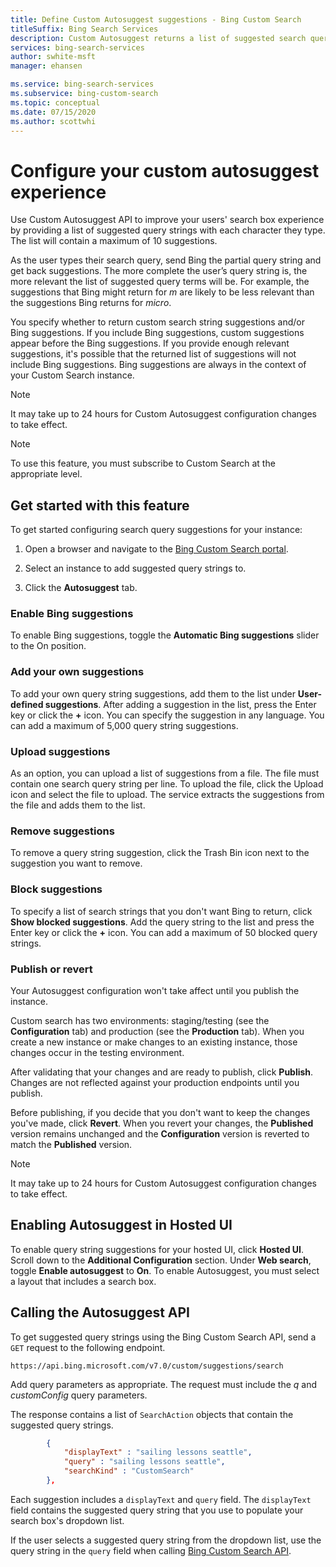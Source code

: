 ```yaml
---
title: Define Custom Autosuggest suggestions - Bing Custom Search
titleSuffix: Bing Search Services
description: Custom Autosuggest returns a list of suggested search query strings that are relevant to your search experience.
services: bing-search-services
author: swhite-msft
manager: ehansen

ms.service: bing-search-services
ms.subservice: bing-custom-search
ms.topic: conceptual
ms.date: 07/15/2020
ms.author: scottwhi
---
```


# Configure your custom autosuggest experience

Use Custom Autosuggest API to improve your users' search box experience by providing a list of suggested query strings with each character they type. The list will contain a maximum of 10 suggestions.

As the user types their search query, send Bing the partial query string and get back suggestions. The more complete the user’s query string is, the more relevant the list of suggested query terms will be. For example, the suggestions that Bing might return for *m* are likely to be less relevant than the suggestions Bing returns for *micro*. 

You specify whether to return custom search string suggestions and/or Bing suggestions. If you include Bing suggestions, custom suggestions appear before the Bing suggestions. If you provide enough relevant suggestions, it's possible that the returned list of suggestions will not include Bing suggestions. Bing suggestions are always in the context of your Custom Search instance. 


>[!NOTE]  
>It may take up to 24 hours for Custom Autosuggest configuration changes to take effect.


> [!NOTE]
> To use this feature, you must subscribe to Custom Search at the appropriate level.


## Get started with this feature

To get started configuring search query suggestions for your instance:

1. Open a browser and navigate to the [Bing Custom Search portal](https://customsearch.ai).  
   
1. Select an instance to add suggested query strings to.  
   
1. Click the **Autosuggest** tab.  


### Enable Bing suggestions

To enable Bing suggestions, toggle the **Automatic Bing suggestions** slider to the On position. 


### Add your own suggestions

To add your own query string suggestions, add them to the list under **User-defined suggestions**. After adding a suggestion in the list, press the Enter key or click the **+** icon. You can specify the suggestion in any language. You can add a maximum of 5,000 query string suggestions.


### Upload suggestions

As an option, you can upload a list of suggestions from a file. The file must contain one search query string per line. To upload the file, click the Upload icon and select the file to upload. The service extracts the suggestions from the file and adds them to the list.


### Remove suggestions

To remove a query string suggestion, click the Trash Bin icon next to the suggestion you want to remove.


### Block suggestions

To specify a list of search strings that you don't want Bing to return, click **Show blocked suggestions**. Add the query string to the list and press the Enter key or click the **+** icon. You can add a maximum of 50 blocked query strings.


### Publish or revert

Your Autosuggest configuration won't take affect until you publish the instance.

Custom search has two environments: staging/testing (see the **Configuration** tab) and production (see the **Production** tab). When you create a new instance or make changes to an existing instance, those changes occur in the testing environment.

After validating that your changes and are ready to publish, click **Publish**. Changes are not reflected against your production endpoints until you publish.

Before publishing, if you decide that you don't want to keep the changes you've made, click **Revert**. When you revert your changes, the **Published** version remains unchanged and the **Configuration** version is reverted to match the **Published** version.


>[!NOTE]  
>It may take up to 24 hours for Custom Autosuggest configuration changes to take effect.



## Enabling Autosuggest in Hosted UI

To enable query string suggestions for your hosted UI, click **Hosted UI**. Scroll down to the **Additional Configuration** section. Under **Web search**, toggle **Enable autosuggest** to **On**. To enable Autosuggest, you must select a layout that includes a search box.


## Calling the Autosuggest API

To get suggested query strings using the Bing Custom Search API, send a `GET` request to the following endpoint.

`https://api.bing.microsoft.com/v7.0/custom/suggestions/search`

Add query parameters as appropriate. The request must include the *q* and *customConfig* query parameters.

The response contains a list of `SearchAction` objects that contain the suggested query strings.

```json
        {  
            "displayText" : "sailing lessons seattle",  
            "query" : "sailing lessons seattle",  
            "searchKind" : "CustomSearch"  
        },  
```

Each suggestion includes a `displayText` and `query` field. The `displayText` field contains the suggested query string that you use to populate your search box's dropdown list.

If the user selects a suggested query string from the dropdown list, use the query string in the `query` field when calling [Bing Custom Search API](../overview.md).


